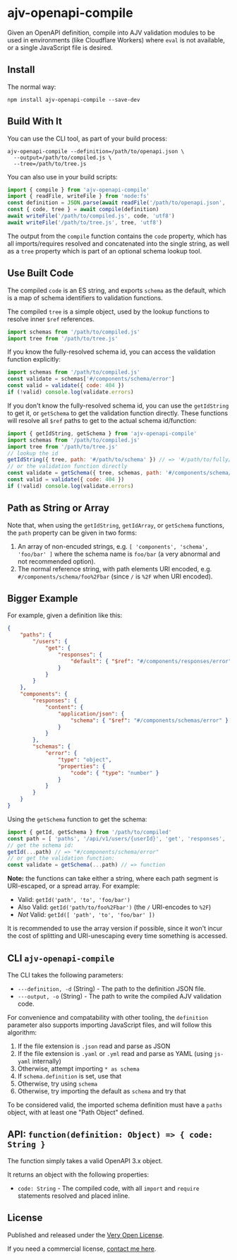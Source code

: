 # ajv-openapi-compile

Given an OpenAPI definition, compile into AJV validation modules to be used in environments (like Cloudflare Workers) where `eval` is not available, or a single JavaScript file is desired.

## Install

The normal way:

```shell
npm install ajv-openapi-compile --save-dev
```

## Build With It

You can use the CLI tool, as part of your build process:

```shell
ajv-openapi-compile --definition=/path/to/openapi.json \
  --output=/path/to/compiled.js \
  --tree=/path/to/tree.js
```

You can also use in your build scripts:

```js
import { compile } from 'ajv-openapi-compile'
import { readFile, writeFile } from 'node:fs'
const definition = JSON.parse(await readFile('/path/to/openapi.json', 'utf8'))
const { code, tree } = await compile(definition)
await writeFile('/path/to/compiled.js', code, 'utf8')
await writeFile('/path/to/tree.js', tree, 'utf8')
```

The output from the `compile` function contains the `code` property, which has all imports/requires resolved and concatenated into the single string, as well as a `tree` property which is part of an optional schema lookup tool.

## Use Built Code

The compiled `code` is an ES string, and exports `schema` as the default, which is a map of schema identifiers to validation functions.

The compiled `tree` is a simple object, used by the lookup functions to resolve inner `$ref` references.

```js
import schemas from '/path/to/compiled.js'
import tree from '/path/to/tree.js'
```

If you know the fully-resolved schema id, you can access the validation function explicitly:

```js
import schemas from '/path/to/compiled.js'
const validate = schemas['#/components/schema/error']
const valid = validate({ code: 404 })
if (!valid) console.log(validate.errors)
```

If you don't know the fully-resolved schema id, you can use the `getIdString` to get it, or `getSchema` to get the validation function directly. These functions will resolve all `$ref` paths to get to the actual schema id/function:

```js
import { getIdString, getSchema } from 'ajv-openapi-compile'
import schemas from '/path/to/compiled.js'
import tree from '/path/to/tree.js'
// lookup the id
getIdString({ tree, path: '#/path/to/schema' }) // => '#/path/to/fully/resolved/schema'
// or the validation function directly
const validate = getSchema({ tree, schemas, path: '#/components/schema/error' })
const valid = validate({ code: 404 })
if (!valid) console.log(validate.errors)
```

## Path as String or Array

Note that, when using the `getIdString`, `getIdArray`, or `getSchema` functions, the `path` property can be given in two forms:

1. An array of non-encuded strings, e.g. `[ 'components', 'schema', 'foo/bar' ]` where the schema name is `foo/bar` (a very abnormal and not recommended option).
2. The normal reference string, with path elements URI encoded, e.g. `#/components/schema/foo%2Fbar` (since `/` is `%2F` when URI encoded).

## Bigger Example

For example, given a definition like this:

```json
{
	"paths": {
		"/users": {
			"get": {
				"responses": {
					"default": { "$ref": "#/components/responses/error" }
				}
			}
		}
	},
	"components": {
		"responses": {
			"content": {
				"application/json": {
					"schema": { "$ref": "#/components/schemas/error" }
				}
			}
		},
		"schemas": {
			"error": {
				"type": "object",
				"properties": {
					"code": { "type": "number" }
				}
			}
		}
	}
}
```

Using the `getSchema` function to get the schema:

```js
import { getId, getSchema } from '/path/to/compiled'
const path = [ 'paths', '/api/v1/users/{userId}', 'get', 'responses', 'default', 'content', 'application/json', 'schema' ]
// get the schema id:
getId(...path) // => "#/components/schema/error"
// or get the validation function:
const validate = getSchema(...path) // => function
```

**Note:** the functions can take either a string, where each path segment is URI-escaped, or a spread array. For example:

- Valid: `getId('path', 'to', 'foo/bar')`
- Also Valid: `getId('path/to/foo%2Fbar')` (the `/` URI-encodes to `%2F`)
- *Not* Valid: `getId([ 'path', 'to', 'foo/bar' ])`

It is recommended to use the array version if possible, since it won't incur the cost of splitting and URI-unescaping every time something is accessed.

## CLI `ajv-openapi-compile`

The CLI takes the following parameters:

- `---definition, -d` (String) - The path to the definition JSON file.
- `---output, -o` (String) - The path to write the compiled AJV validation code.

For convenience and compatability with other tooling, the `definition` parameter also supports importing JavaScript files, and will follow this algorithm:

1. If the file extension is `.json` read and parse as JSON
2. If the file extension is `.yaml` or `.yml` read and parse as YAML (using `js-yaml` internally)
3. Otherwise, attempt importing `* as schema`
4. If `schema.definition` is set, use that
5. Otherwise, try using `schema`
6. Otherwise, try importing the default as `schema` and try that

To be considered valid, the imported schema definition must have a `paths` object, with at least one "Path Object" defined.

## API: `function(definition: Object) => { code: String }`

The function simply takes a valid OpenAPI 3.x object.

It returns an object with the following properties:

- `code: String` - The compiled code, with all `import` and `require` statements resolved and placed inline.

## License

Published and released under the [Very Open License](http://veryopenlicense.com).

If you need a commercial license, [contact me here](https://davistobias.com/license?software=ajv-openapi-compile).
